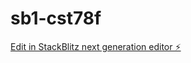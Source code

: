 # sb1-cst78f

[Edit in StackBlitz next generation editor ⚡️](https://stackblitz.com/~/github.com/imrealism/sb1-cst78f)
